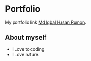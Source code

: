 # Portfolio 
My portfolio link [Md Iqbal Hasan Rumon](https://iqbal-hasan-portfolio.web.app/).

## About myself
* I Love to coding.
* I Love nature.